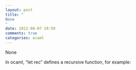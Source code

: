 ```yaml
---
layout: post
title: "
None
"
date: 2012-08-07 19:59
comments: true
categories: ocaml
---
```


None


In ocaml, “let rec” defines a recursive function, for example:

